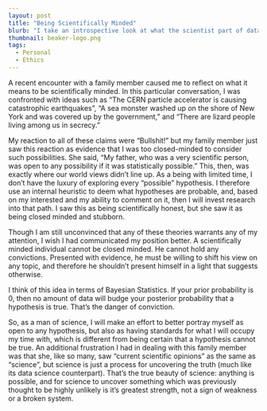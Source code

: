 ```yaml
---
layout: post
title: "Being Scientifically Minded"
blurb: "I take an introspective look at what the scientist part of data scientist really means in terms of one's personal worldview."
thumbnail: beaker-logo.png
tags: 
  - Personal
  - Ethics
---
```


A recent encounter with a family member caused me to reflect on what it means to be scientifically minded. In this particular conversation, I was confronted with ideas such as “The CERN particle accelerator is causing catastrophic earthquakes”, “A sea monster washed up on the shore of New York and was covered up by the government,” and “There are lizard people living among us in secrecy.” 

My reaction to all of these claims were “Bullshit!” but my family member just saw this reaction as evidence that I was too closed-minded to consider such possibilities. She said, “My father, who was a very scientific person, was open to any possibility if it was statistically possible.” This, then, was exactly where our world views didn’t line up. As a being with limited time, I don’t have the luxury of exploring every “possible” hypothesis. I therefore use an internal heuristic to deem what hypotheses are probable, and, based on my interested and my ability to comment on it, then I will invest research into that path. I saw this as being scientifically honest, but she saw it as being closed minded and stubborn.

Though I am still unconvinced that any of these theories warrants any of my attention, I wish I had communicated my position better. A scientifically minded individual cannot be closed minded. He cannot hold any convictions. Presented with evidence, he must be willing to shift his view on any topic, and therefore he shouldn’t present himself in a light that suggests otherwise.

I think of this idea in terms of Bayesian Statistics. If your prior probability is 0, then no amount of data will budge your posterior probability that a hypothesis is true. That’s the danger of conviction. 

So, as a man of science, I will make an effort to better portray myself as open to any hypothesis, but also as having standards for what I will occupy my time with, which is different from being certain that a hypothesis cannot be true. An additional frustration I had in dealing with this family member was that she, like so many, saw “current scientific opinions” as the same as “science”, but science is just a process for uncovering the truth (much like its data science counterpart). That’s the true beauty of science: anything is possible, and for science to uncover something which was previously thought to be highly unlikely is it’s greatest strength, not a sign of weakness or a broken system.
